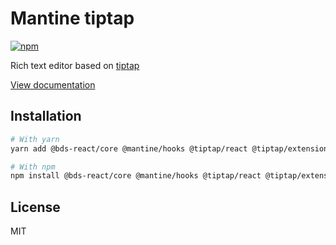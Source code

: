 # Mantine tiptap

[![npm](https://img.shields.io/npm/dm/@mantine/dates)](https://www.npmjs.com/package/@mantine/tiptap)

Rich text editor based on [tiptap](https://tiptap.dev/)

[View documentation](https://mantine.dev/)

## Installation

```bash
# With yarn
yarn add @bds-react/core @mantine/hooks @tiptap/react @tiptap/extension-link

# With npm
npm install @bds-react/core @mantine/hooks @tiptap/react @tiptap/extension-link
```

## License

MIT

